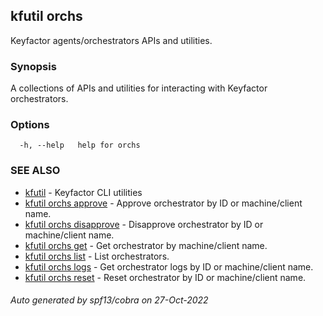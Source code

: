 ## kfutil orchs

Keyfactor agents/orchestrators APIs and utilities.

### Synopsis

A collections of APIs and utilities for interacting with Keyfactor orchestrators.

### Options

```
  -h, --help   help for orchs
```

### SEE ALSO

* [kfutil](kfutil.md)	 - Keyfactor CLI utilities
* [kfutil orchs approve](kfutil_orchs_approve.md)	 - Approve orchestrator by ID or machine/client name.
* [kfutil orchs disapprove](kfutil_orchs_disapprove.md)	 - Disapprove orchestrator by ID or machine/client name.
* [kfutil orchs get](kfutil_orchs_get.md)	 - Get orchestrator by machine/client name.
* [kfutil orchs list](kfutil_orchs_list.md)	 - List orchestrators.
* [kfutil orchs logs](kfutil_orchs_logs.md)	 - Get orchestrator logs by ID or machine/client name.
* [kfutil orchs reset](kfutil_orchs_reset.md)	 - Reset orchestrator by ID or machine/client name.

###### Auto generated by spf13/cobra on 27-Oct-2022
